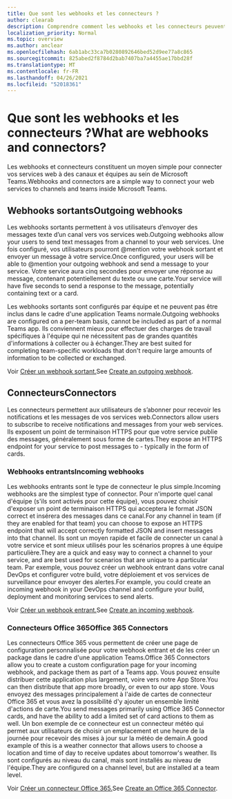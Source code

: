 ```yaml
---
title: Que sont les webhooks et les connecteurs ?
author: clearab
description: Comprendre comment les webhooks et les connecteurs peuvent connecter vos services web au client Teams.
localization_priority: Normal
ms.topic: overview
ms.author: anclear
ms.openlocfilehash: 6ab1abc33ca7b0280892646bed52d9ee77a8c865
ms.sourcegitcommit: 825abed2f8784d2bab7407ba7a4455ae17bbd28f
ms.translationtype: MT
ms.contentlocale: fr-FR
ms.lasthandoff: 04/26/2021
ms.locfileid: "52018361"
---
```

# <a name="what-are-webhooks-and-connectors"></a><span data-ttu-id="e0dbc-103">Que sont les webhooks et les connecteurs ?</span><span class="sxs-lookup"><span data-stu-id="e0dbc-103">What are webhooks and connectors?</span></span>

<span data-ttu-id="e0dbc-104">Les webhooks et connecteurs constituent un moyen simple pour connecter vos services web à des canaux et équipes au sein de Microsoft Teams.</span><span class="sxs-lookup"><span data-stu-id="e0dbc-104">Webhooks and connectors are a simple way to connect your web services to channels and teams inside Microsoft Teams.</span></span> 

## <a name="outgoing-webhooks"></a><span data-ttu-id="e0dbc-105">Webhooks sortants</span><span class="sxs-lookup"><span data-stu-id="e0dbc-105">Outgoing webhooks</span></span>

<span data-ttu-id="e0dbc-106">Les webhooks sortants permettent à vos utilisateurs d’envoyer des messages texte d’un canal vers vos services web.</span><span class="sxs-lookup"><span data-stu-id="e0dbc-106">Outgoing webhooks allow your users to send text messages from a channel to your web services.</span></span> <span data-ttu-id="e0dbc-107">Une fois configuré, vos utilisateurs pourront @mention votre webhook sortant et envoyer un message à votre service.</span><span class="sxs-lookup"><span data-stu-id="e0dbc-107">Once configured, your users will be able to @mention your outgoing webhook and send a message to your service.</span></span> <span data-ttu-id="e0dbc-108">Votre service aura cinq secondes pour envoyer une réponse au message, contenant potentiellement du texte ou une carte.</span><span class="sxs-lookup"><span data-stu-id="e0dbc-108">Your service will have five seconds to send a response to the message, potentially containing text or a card.</span></span>

<span data-ttu-id="e0dbc-109">Les webhooks sortants sont configurés par équipe et ne peuvent pas être inclus dans le cadre d'une application Teams normale.</span><span class="sxs-lookup"><span data-stu-id="e0dbc-109">Outgoing webhooks are configured on a per-team basis, cannot be included as part of a normal Teams app.</span></span> <span data-ttu-id="e0dbc-110">Ils conviennent mieux pour effectuer des charges de travail spécifiques à l'équipe qui ne nécessitent pas de grandes quantités d'informations à collecter ou à échanger.</span><span class="sxs-lookup"><span data-stu-id="e0dbc-110">They are best suited for completing team-specific workloads that don't require large amounts of information to be collected or exchanged.</span></span>

<span data-ttu-id="e0dbc-111">Voir [Créer un webhook sortant.](~/webhooks-and-connectors/how-to/add-outgoing-webhook.md)</span><span class="sxs-lookup"><span data-stu-id="e0dbc-111">See [Create an outgoing webhook](~/webhooks-and-connectors/how-to/add-outgoing-webhook.md).</span></span>

## <a name="connectors"></a><span data-ttu-id="e0dbc-112">Connecteurs</span><span class="sxs-lookup"><span data-stu-id="e0dbc-112">Connectors</span></span>

<span data-ttu-id="e0dbc-113">Les connecteurs permettent aux utilisateurs de s’abonner pour recevoir les notifications et les messages de vos services web.</span><span class="sxs-lookup"><span data-stu-id="e0dbc-113">Connectors allow users to subscribe to receive notifications and messages from your web services.</span></span> <span data-ttu-id="e0dbc-114">Ils exposent un point de terminaison HTTPS pour que votre service publie des messages, généralement sous forme de cartes.</span><span class="sxs-lookup"><span data-stu-id="e0dbc-114">They expose an HTTPS endpoint for your service to post messages to - typically in the form of cards.</span></span>

### <a name="incoming-webhooks"></a><span data-ttu-id="e0dbc-115">Webhooks entrants</span><span class="sxs-lookup"><span data-stu-id="e0dbc-115">Incoming webhooks</span></span>

<span data-ttu-id="e0dbc-116">Les webhooks entrants sont le type de connecteur le plus simple.</span><span class="sxs-lookup"><span data-stu-id="e0dbc-116">Incoming webhooks are the simplest type of connector.</span></span> <span data-ttu-id="e0dbc-117">Pour n'importe quel canal d'équipe (s'ils sont activés pour cette équipe), vous pouvez choisir d'exposer un point de terminaison HTTPS qui acceptera le format JSON correct et insérera des messages dans ce canal.</span><span class="sxs-lookup"><span data-stu-id="e0dbc-117">For any channel in team (if they are enabled for that team) you can choose to expose an HTTPS endpoint that will accept correctly formatted JSON and insert messages into that channel.</span></span> <span data-ttu-id="e0dbc-118">Ils sont un moyen rapide et facile de connecter un canal à votre service et sont mieux utilisés pour les scénarios propres à une équipe particulière.</span><span class="sxs-lookup"><span data-stu-id="e0dbc-118">They are a quick and easy way to connect a channel to your service, and are best used for scenarios that are unique to a particular team.</span></span> <span data-ttu-id="e0dbc-119">Par exemple, vous pouvez créer un webhook entrant dans votre canal DevOps et configurer votre build, votre déploiement et vos services de surveillance pour envoyer des alertes.</span><span class="sxs-lookup"><span data-stu-id="e0dbc-119">For example, you could create an incoming webhook in your DevOps channel and configure your build, deployment and monitoring services to send alerts.</span></span>

<span data-ttu-id="e0dbc-120">Voir [Créer un webhook entrant.](~/webhooks-and-connectors/how-to/add-incoming-webhook.md)</span><span class="sxs-lookup"><span data-stu-id="e0dbc-120">See [Create an incoming webhook](~/webhooks-and-connectors/how-to/add-incoming-webhook.md).</span></span>

### <a name="office-365-connectors"></a><span data-ttu-id="e0dbc-121">Connecteurs Office 365</span><span class="sxs-lookup"><span data-stu-id="e0dbc-121">Office 365 Connectors</span></span>

<span data-ttu-id="e0dbc-122">Les connecteurs Office 365 vous permettent de créer une page de configuration personnalisée pour votre webhook entrant et de les créer un package dans le cadre d'une application Teams.</span><span class="sxs-lookup"><span data-stu-id="e0dbc-122">Office 365 Connectors allow you to create a custom configuration page for your incoming webhook, and package them as part of a Teams app.</span></span> <span data-ttu-id="e0dbc-123">Vous pouvez ensuite distribuer cette application plus largement, voire vers notre App Store.</span><span class="sxs-lookup"><span data-stu-id="e0dbc-123">You can then distribute that app more broadly, or even to our app store.</span></span> <span data-ttu-id="e0dbc-124">Vous envoyez des messages principalement à l'aide de cartes de connecteur Office 365 et vous avez la possibilité d'y ajouter un ensemble limité d'actions de carte.</span><span class="sxs-lookup"><span data-stu-id="e0dbc-124">You send messages primarily using Office 365 Connector cards, and have the ability to add a limited set of card actions to them as well.</span></span> <span data-ttu-id="e0dbc-125">Un bon exemple de ce connecteur est un connecteur météo qui permet aux utilisateurs de choisir un emplacement et une heure de la journée pour recevoir des mises à jour sur la météo de demain.</span><span class="sxs-lookup"><span data-stu-id="e0dbc-125">A good example of this is a weather connector that allows users to choose a location and time of day to receive updates about tomorrow's weather.</span></span> <span data-ttu-id="e0dbc-126">Ils sont configurés au niveau du canal, mais sont installés au niveau de l'équipe.</span><span class="sxs-lookup"><span data-stu-id="e0dbc-126">They are configured on a channel level, but are installed at a team level.</span></span>

<span data-ttu-id="e0dbc-127">Voir [Créer un connecteur Office 365.](~/webhooks-and-connectors/how-to/connectors-creating.md)</span><span class="sxs-lookup"><span data-stu-id="e0dbc-127">See [Create an Office 365 Connector](~/webhooks-and-connectors/how-to/connectors-creating.md).</span></span>
